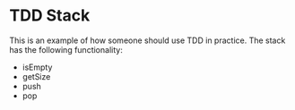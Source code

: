 # TDD Stack
This is an example of how someone should use TDD in practice.
The stack has the following functionality:
- isEmpty
- getSize
- push
- pop
